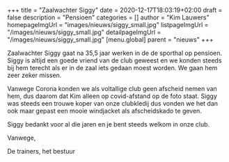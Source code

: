 +++
title = "Zaalwachter Siggy"
date = 2020-12-17T18:03:19+02:00
draft = false
description = "Pensioen"
categories = []
author = "Kim Lauwers"
homepageImgUrl = "images/nieuws/siggy_small.jpg"
listpageImgUrl = "/images/nieuws/siggy_small.jpg"
detailpageImgUrl = "/images/nieuws/siggy_small.jpg"
[menu.global]
    parent = "nieuws"
+++

Zaalwachter Siggy gaat na 35,5 jaar werken in de de sporthal op pensioen. 
Siggy is altijd een goede vriend van de club geweest en we konden steeds bij hem terecht als er in de zaal iets gedaan moest worden.
We gaan hem zeer zeker missen.

Vanwege Corona konden we als voltallige club geen afscheid nemen van hem, dus daarom dat Kim alleen op covid-afstand op de foto staat.
Siggy was steeds een trouwe koper van onze clubkledij dus vonden we het dan ook maar gepast een mooie windjacket als afscheidskado te geven.

Siggy bedankt voor al die jaren en je bent steeds welkom in onze club.

Vanwege,

De trainers, het bestuur